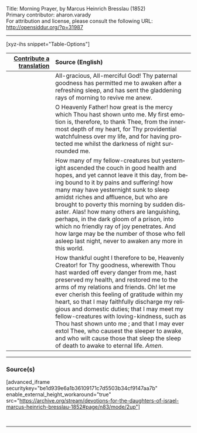 <html>
<head></head>
<body>
Title: Morning Prayer, by Marcus Heinrich Bresslau (1852)<br />
Primary contributor: aharon.varady<br />
For attribution and license, please consult the following URL: <a href="http://opensiddur.org/?p=31987">http://opensiddur.org/?p=31987</a>
<p />
<hr />

[xyz-ihs snippet="Table-Options"]<table style="margin-left: auto; margin-right: auto;" class="draggable">
<thead><tr><th id="x" style="text-align: right;"><a href="/contributing/upload/">Contribute a translation</a></th><th style="text-align: left;">Source (English)</th></tr></thead>
<tbody>
<tr><td style="vertical-align:top;" width="25%">
<div class="liturgy" lang="he">

</span></div></td>
 
<td style="vertical-align:top;">
<div class="english" lang="en">
All-gracious, All-merciful God! Thy paternal goodness has permitted me to awaken after a refreshing sleep, and has sent the gladdening rays of morning to revive me anew. 
</div></td></tr>


<tr><td style="vertical-align:top;">
<div class="liturgy" lang="he">

</span></div></td>
 
<td style="vertical-align:top;">
<div class="english" lang="en">
O Heavenly Father! how great is the mercy which Thou hast shown unto me. My first emotion is, therefore, to thank Thee, from the innermost depth of my heart, for Thy providential watchfulness over my life, and for having protected me whilst the darkness of night surrounded me. 
</div></td></tr>


<tr><td style="vertical-align:top;">
<div class="liturgy" lang="he">

</span></div></td>
 
<td style="vertical-align:top;">
<div class="english" lang="en">
How many of my fellow-creatures but yesternight ascended the couch in good health and hopes, and yet cannot leave it this day, from being bound to it by pains and suffering! how many may have yesternight sunk to sleep amidst riches and affluence, but who are brought to poverty this morning by sudden disaster. Alas! how many others are languishing, perhaps, in the dark gloom of a prison, into which no friendly ray of joy penetrates. And how large may be the number of those who fell asleep last night, never to awaken any more in this world. 
</div></td></tr>


<tr><td style="vertical-align:top;">
<div class="liturgy" lang="he">

</span></div></td>
 
<td style="vertical-align:top;">
<div class="english" lang="en">
How thankful ought I therefore to be, Heavenly Creator! for Thy goodness, wherewith Thou hast warded off every danger from me, hast preserved my health, and restored me to the arms of my relations and friends. Oh! let me ever cherish this feeling of gratitude within my heart, so that I may faithfully discharge my religious and domestic duties; that I may meet my fellow-creatures with loving-kindness, such as Thou hast shown unto me ; and that I may ever extol Thee, who causest the sleeper to awake, and who wilt cause those that sleep the sleep of death to awake to eternal life. <em>Amen</em>. 
</div></td></tr>
</tbody></table>

<hr />

<h3>Source(s)</h3>

[advanced_iframe securitykey="be1d939e6a1b36109171c7d5503b34cf9147aa7b" enable_external_height_workaround="true" src="https://archive.org/stream/devotions-for-the-daughters-of-israel-marcus-heinrich-bresslau-1852#page/n83/mode/2up"]

&nbsp;

<hr />

&nbsp;
</body>
</html>
